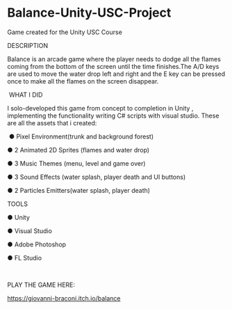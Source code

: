# Balance-Unity-USC-Project
Game created for the Unity USC Course


DESCRIPTION



Balance is an arcade game where the player needs to dodge all the flames coming from the bottom of the screen until the time finishes.The A/D keys are used to move the water drop left and right and the E key can be pressed once to make all the flames on the screen disappear.


​
WHAT I DID

 

I solo-developed this game from concept to completion in Unity , implementing the functionality writing C# scripts with visual studio. These are all the assets that i created:

​
● Pixel Environment(trunk and background forest)

● 2 Animated 2D Sprites (flames and water drop)

● 3 Music Themes (menu, level and game over)

● 3 Sound Effects (water splash, player death and UI buttons)

● 2 Particles Emitters(water splash, player death)


 
TOOLS

 

● Unity

● Visual Studio

● Adobe Photoshop

● FL Studio

​

PLAY THE GAME HERE:

https://giovanni-braconi.itch.io/balance
